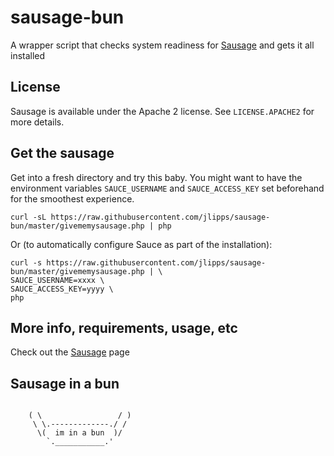 sausage-bun
===========

A wrapper script that checks system readiness for [Sausage](http://github.com/jlipps/sausage) and gets it all installed

License
-------
Sausage is available under the Apache 2 license. See `LICENSE.APACHE2` for more
details.

Get the sausage
---
Get into a fresh directory and try this baby. You might want to have the
environment variables `SAUCE_USERNAME` and `SAUCE_ACCESS_KEY` set beforehand
for the smoothest experience.

```
curl -sL https://raw.githubusercontent.com/jlipps/sausage-bun/master/givememysausage.php | php
```

Or (to automatically configure Sauce as part of the installation):

```
curl -s https://raw.githubusercontent.com/jlipps/sausage-bun/master/givememysausage.php | \
SAUCE_USERNAME=xxxx \
SAUCE_ACCESS_KEY=yyyy \
php
```

More info, requirements, usage, etc
------------
Check out the [Sausage](http://github.com/jlipps/sausage) page

Sausage in a bun
-------
```

    ( \                 / )
     \ \.-------------./ /
      \(  im in a bun  )/
        `.___________.'

```
